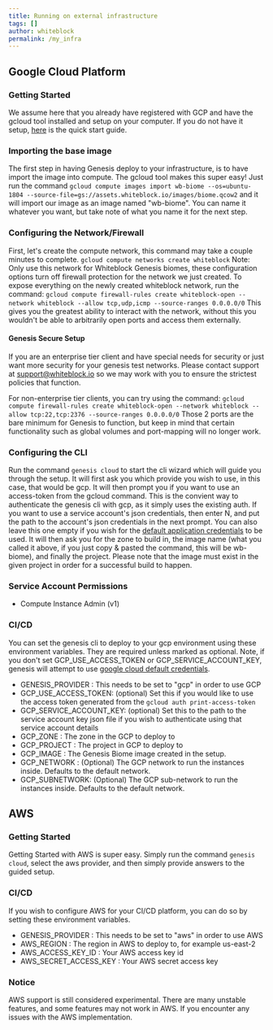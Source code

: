 ```yaml
---
title: Running on external infrastructure
tags: []
author: whiteblock
permalink: /my_infra
---
```


## Google Cloud Platform

### Getting Started
We assume here that you already have registered with GCP and have the gcloud tool installed and setup on your computer. If you do not have it setup, [here](https://cloud.google.com/functions/docs/quickstart) is the quick start guide.

### Importing the base image
The first step in having Genesis deploy to your infrastructure, is to have import the image into compute.
The gcloud tool makes this super easy! Just run the command `gcloud compute images import wb-biome --os=ubuntu-1804 --source-file=gs://assets.whiteblock.io/images/biome.qcow2` and it will import our image as an image named "wb-biome". You can name it whatever you want, but take note of what you name it for the next step.

### Configuring the Network/Firewall
First, let's create the compute network, this command may take a couple minutes to complete.
`gcloud compute networks create whiteblock`
Note: Only use this network for Whiteblock Genesis biomes, these configuration options turn off firewall protection for the network we just created. 
To expose everything on the newly created whiteblock network, run the command:
`gcloud compute firewall-rules create whiteblock-open --network whiteblock --allow tcp,udp,icmp --source-ranges 0.0.0.0/0`
This gives you the greatest ability to interact with the network, without this you wouldn't be able to arbitrarily open ports and access them externally.

#### Genesis Secure Setup
If you are an enterprise tier client and have special needs for security or just want more security for your genesis test networks. Please contact support at support@whiteblock.io so we may work with you to ensure the strictest policies that function.

For non-enterprise tier clients, you can try using the command:
`gcloud compute firewall-rules create whiteblock-open --network whiteblock --allow tcp:22,tcp:2376 --source-ranges 0.0.0.0/0`
Those 2 ports are the bare minimum for Genesis to function, but keep in mind that certain functionality such as global volumes and port-mapping will no longer work. 

### Configuring the CLI
Run the command `genesis cloud` to start the cli wizard which will guide you through the setup.
It will first ask you which provide you wish to use, in this case, that would be gcp.
It will then prompt you if you want to use an access-token from the gcloud command. This is the convient way to authenticate the genesis cli with gcp, as it simply uses the existing auth. If you want to use a service account's json credentials, then enter N, and put the path to the account's json credentials in the next prompt. You can also leave this one empty if you wish for the [default application credentials](https://cloud.google.com/sdk/gcloud/reference/auth/application-default) to be used. 
It will then ask you for the zone to build in, the image name (what you called it above, if you just copy & pasted the command, this will be wb-biome), and finally the project. Please note that the image must exist in the given project in order for a successful build to happen.

### Service Account Permissions

* Compute Instance Admin (v1)

### CI/CD
You can set the genesis cli to deploy to your gcp environment using these environment variables. They are required unless marked as optional. Note, if you don't set GCP_USE_ACCESS_TOKEN or GCP_SERVICE_ACCOUNT_KEY, genesis will attempt to use [google cloud default credentials](https://cloud.google.com/docs/authentication/production). 

* GENESIS_PROVIDER : This needs to be set to "gcp" in order to use GCP
* GCP_USE_ACCESS_TOKEN: (optional) Set this if you would like to use the access token generated from the `gcloud auth print-access-token`
* GCP_SERVICE_ACCOUNT_KEY: (optional) Set this to the path to the service account key json file if you wish to authenticate using that service account details
* GCP_ZONE : The zone in the GCP to deploy to
* GCP_PROJECT : The project in GCP to deploy to
* GCP_IMAGE : The Genesis Biome image created in the setup.
* GCP_NETWORK : (Optional) The GCP network to run the instances inside. Defaults to the default network.
* GCP_SUBNETWORK: (Optional) The GCP sub-network to run the instances inside. Defaults to the default network.


## AWS

### Getting Started
Getting Started with AWS is super easy. 
Simply run the command `genesis cloud`, select the aws provider, and then simply provide answers to the guided setup.

### CI/CD
If you wish to configure AWS for your CI/CD platform, you can do so by setting these environment variables. 
* GENESIS_PROVIDER : This needs to be set to "aws" in order to use AWS
* AWS_REGION : The region in AWS to deploy to, for example us-east-2
* AWS_ACCESS_KEY_ID : Your AWS access key id
* AWS_SECRET_ACCESS_KEY : Your AWS secret access key

### Notice
AWS support is still considered experimental. There are many unstable features, and some features may not work in AWS. If you encounter any issues with the AWS implementation. 

